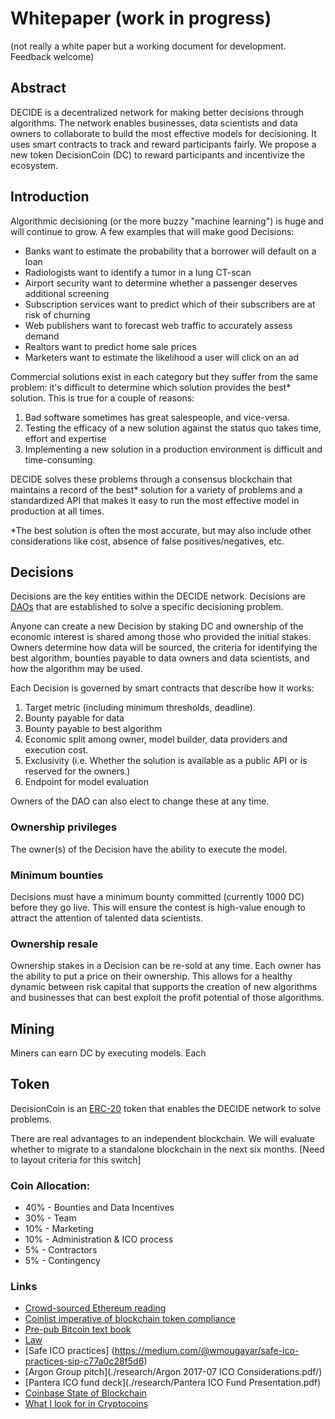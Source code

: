 # Whitepaper (work in progress)
(not really a white paper but a working document for development. Feedback welcome)

## Abstract
DECIDE is a decentralized network for making better decisions through algorithms. The network enables businesses, data scientists and data owners to collaborate to build the most effective models for decisioning. It uses smart contracts to track and reward participants fairly. We propose a new token DecisionCoin (DC) to reward participants and incentivize the ecosystem.   

## Introduction

Algorithmic decisioning (or the more buzzy "machine learning") is huge and will continue to grow. A few examples that will make good Decisions: 
 
* Banks want to estimate the probability that a borrower will default on a loan
* Radiologists want to identify a tumor in a lung CT-scan
* Airport security want to determine whether a passenger deserves additional screening
* Subscription services want to predict which of their subscribers are at risk of churning
* Web publishers want to forecast web traffic to accurately assess demand
* Realtors want to predict home sale prices
* Marketers want to estimate the likelihood a user will click on an ad

Commercial solutions exist in each category but they suffer from the same problem: it's difficult to determine which solution provides the best* solution. This is true for a couple of reasons:
1. Bad software sometimes has great salespeople, and vice-versa.
2. Testing the efficacy of a new solution against the status quo takes time, effort and expertise
3. Implementing a new solution in a production environment is difficult and time-consuming. 
 
DECIDE solves these problems through a consensus blockchain that maintains a record of the best* solution for a variety of problems and a standardized API that makes it easy to run the most effective model in production at all times.   

*The best solution is often the most accurate, but may also include other considerations like cost, absence of false positives/negatives, etc.  

## Decisions

Decisions are the key entities within the DECIDE network. Decisions are [DAOs](https://en.wikipedia.org/wiki/Decentralized_autonomous_organization) that are established to solve a specific decisioning problem.  

Anyone can create a new Decision by staking DC and ownership of the economic interest is shared among those who provided the initial stakes. Owners determine how data will be sourced, the criteria for identifying the best algorithm, bounties payable to data owners and data scientists, and how the algorithm may be used.  

Each Decision is governed by smart contracts that describe how it works:
1. Target metric (including minimum thresholds, deadline). 
2. Bounty payable for data 
3. Bounty payable to best algorithm
4. Economic split among owner, model builder, data providers and execution cost.  
5. Exclusivity (i.e. Whether the solution is available as a public API or is reserved for the owners.)  
6. Endpoint for model evaluation

Owners of the DAO can also elect to change these at any time.

### Ownership privileges
The owner(s) of the Decision have the ability to execute the model. 

### Minimum bounties
Decisions must have a minimum bounty committed (currently 1000 DC) before they go live. This will ensure the contest is high-value enough to attract the attention of talented data scientists.   

### Ownership resale
Ownership stakes in a Decision can be re-sold at any time. Each owner has the ability to put a price on their ownership. This allows for a healthy dynamic between risk capital that supports the creation of new algorithms and businesses that can best exploit the profit potential of those algorithms.   

## Mining

Miners can earn DC by executing models. Each  


## Token

DecisionCoin is an [ERC-20](https://github.com/ethereum/EIPs/blob/master/EIPS/eip-20-token-standard.md) token that enables the DECIDE network to solve problems.

There are real advantages to an independent blockchain. We will evaluate whether to migrate to a standalone blockchain in the next six months. [Need to layout criteria for this switch] 

### Coin Allocation:
* 40% - Bounties and Data Incentives
* 30% - Team
* 10% - Marketing
* 10% - Administration & ICO process
* 5% - Contractors 
* 5% - Contingency 

### Links
* [Crowd-sourced Ethereum reading](https://github.com/Scanate/EthList/blob/master/README.md)
* [Coinlist imperative of blockchain token compliance](https://medium.com/@rzurrer/coinlist-the-saft-the-imperitive-of-blockchain-token-compliance-f5ce9cdbc238)
* [Pre-pub Bitcoin text book](https://d28rh4a8wq0iu5.cloudfront.net/bitcointech/readings/princeton_bitcoin_book.pdf)
* [Law](https://www.coinbase.com/legal/securities-law-framework.pdf)
* [Safe ICO practices] (https://medium.com/@wmougayar/safe-ico-practices-sip-c77a0c28f5d6)
* [Argon Group pitch](./research/Argon 2017-07 ICO Considerations.pdf/)
* [Pantera ICO fund deck](./research/Pantera ICO Fund Presentation.pdf)
* [Coinbase State of Blockchain](./research/State-of-Blockchain-Q2-2017-.pdf)
* [What I look for in Cryptocoins](https://jordancooper.blog/2017/05/23/what-i-look-for-in-cryptocoins/)
